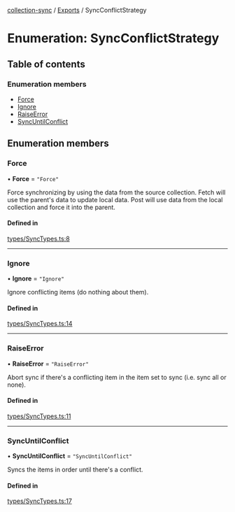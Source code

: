 [collection-sync](../README.md) / [Exports](../modules.md) / SyncConflictStrategy

# Enumeration: SyncConflictStrategy

## Table of contents

### Enumeration members

- [Force](SyncConflictStrategy.md#force)
- [Ignore](SyncConflictStrategy.md#ignore)
- [RaiseError](SyncConflictStrategy.md#raiseerror)
- [SyncUntilConflict](SyncConflictStrategy.md#syncuntilconflict)

## Enumeration members

### Force

• **Force** = `"Force"`

Force synchronizing by using the data from the source collection.
Fetch will use the parent's data to update local data. Post will use
data from the local collection and force it
into the parent.

#### Defined in

[types/SyncTypes.ts:8](https://github.com/ChrisVilches/Collection-Sync/blob/618707f/src/types/SyncTypes.ts#L8)

___

### Ignore

• **Ignore** = `"Ignore"`

Ignore conflicting items (do nothing about them).

#### Defined in

[types/SyncTypes.ts:14](https://github.com/ChrisVilches/Collection-Sync/blob/618707f/src/types/SyncTypes.ts#L14)

___

### RaiseError

• **RaiseError** = `"RaiseError"`

Abort sync if there's a conflicting item in the item set to sync (i.e. sync all or none).

#### Defined in

[types/SyncTypes.ts:11](https://github.com/ChrisVilches/Collection-Sync/blob/618707f/src/types/SyncTypes.ts#L11)

___

### SyncUntilConflict

• **SyncUntilConflict** = `"SyncUntilConflict"`

Syncs the items in order until there's a conflict.

#### Defined in

[types/SyncTypes.ts:17](https://github.com/ChrisVilches/Collection-Sync/blob/618707f/src/types/SyncTypes.ts#L17)
